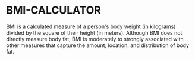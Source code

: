 # BMI-CALCULATOR
BMI is a calculated measure of a person's body weight (in kilograms) divided by the square of their height (in meters). Although BMI does not directly measure body fat, BMI is moderately to strongly associated with other measures that capture the amount, location, and distribution of body fat.
